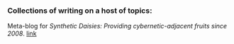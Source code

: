### Collections of writing on a host of topics:  

Meta-blog for _Synthetic Daisies: Providing cybernetic-adjacent fruits since 2008_. [link](https://synthetic-daisies.github.io/)
